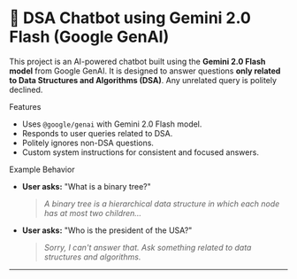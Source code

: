 # 🤖 DSA Chatbot using Gemini 2.0 Flash (Google GenAI)

This project is an AI-powered chatbot built using the **Gemini 2.0 Flash model** from Google GenAI. It is designed to answer questions **only related to Data Structures and Algorithms (DSA)**. Any unrelated query is politely declined.

Features

- Uses `@google/genai` with Gemini 2.0 Flash model.
- Responds to user queries related to DSA.
- Politely ignores non-DSA questions.
- Custom system instructions for consistent and focused answers.

Example Behavior

- **User asks:** "What is a binary tree?"
  > *A binary tree is a hierarchical data structure in which each node has at most two children...*

- **User asks:** "Who is the president of the USA?"
  > *Sorry, I can't answer that. Ask something related to data structures and algorithms.*

---

